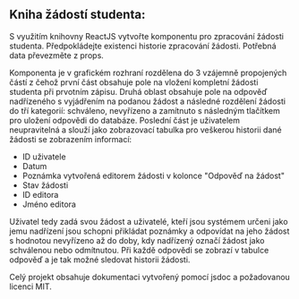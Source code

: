 ## Kniha žádostí studenta:


 S využitím knihovny ReactJS vytvořte komponentu pro zpracování žádosti studenta. Předpokládejte existenci historie zpracování žádosti. Potřebná data převezměte z props.
 
 
Komponenta je v grafickém rozhraní rozdělena do 3 vzájemně propojených částí z čehož první část obsahuje pole na vložení kompletní žádosti studenta při prvotním zápisu. Druhá oblast obsahuje pole na odpověď nadřízeného s vyjádřením na  podanou žádost a následné rozdělení žádosti do tří kategorií: schváleno, nevyřízeno a zamítnuto s následným tlačítkem pro uložení odpovědi do databáze. Poslední část je uživatelem neupravitelná a slouží jako zobrazovací tabulka pro veškerou historii dané žádosti se zobrazením informací: 
- ID uživatele 
- Datum
- Poznámka vytvořená editorem žádosti v kolonce "Odpověď na žádost"
- Stav žádosti
- ID editora
- Jméno editora

Uživatel tedy zadá svou žádost a uživatelé, kteří jsou systémem určeni jako jemu nadřízení jsou schopni přikládat poznámky a odpovídat na jeho žádost s hodnotou nevyřízeno až do doby, kdy nadřízený označí žádost jako schválenou nebo odmítnutou. Při každě odpovědi se zobrazí v tabulce odpověď a je tak možné sledovat historii žádosti.

Celý projekt obsahuje dokumentaci vytvořený pomocí jsdoc a požadovanou licenci MIT.
